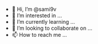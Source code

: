 - 👋 Hi, I’m @sami9v
- 👀 I’m interested in ...
- 🌱 I’m currently learning ...
- 💞️ I’m looking to collaborate on ...
- 📫 How to reach me ...

<!---
sami9v/sami9v is a ✨ special ✨ repository because its `README.md` (this file) appears on your GitHub profile.
You can click the Preview link to take a look at your changes.
--->
